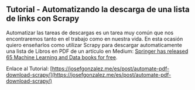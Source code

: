 ## Tutorial - Automatizando la descarga de una lista de links con Scrapy

Automatizar las tareas de descargas es un tarea muy común que nos encontraremos tanto en el trabajo como en nuestra vida. En esta ocasión quiero enseñarlos como utilizar Scrapy para descargar automaticamente una lista de Libros en PDF de un artículo en Medium: [Springer has released 65 Machine Learning and Data books for free](https://towardsdatascience.com/springer-has-released-65-machine-learning-and-data-books-for-free-961f8181f189). 

Enlace al Tutorial: [https://josefgonzalez.me/es/post/automate-pdf-download-scrapy/](https://josefgonzalez.me/es/post/automate-pdf-download-scrapy/)